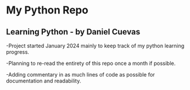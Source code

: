 # My Python Repo

## Learning Python - by Daniel Cuevas

-Project started January 2024 mainly to keep track of my python learning progress.

-Planning to re-read the entirety of this repo once a month if possible.

-Adding commentary in as much lines of code as possible for documentation and readability.
